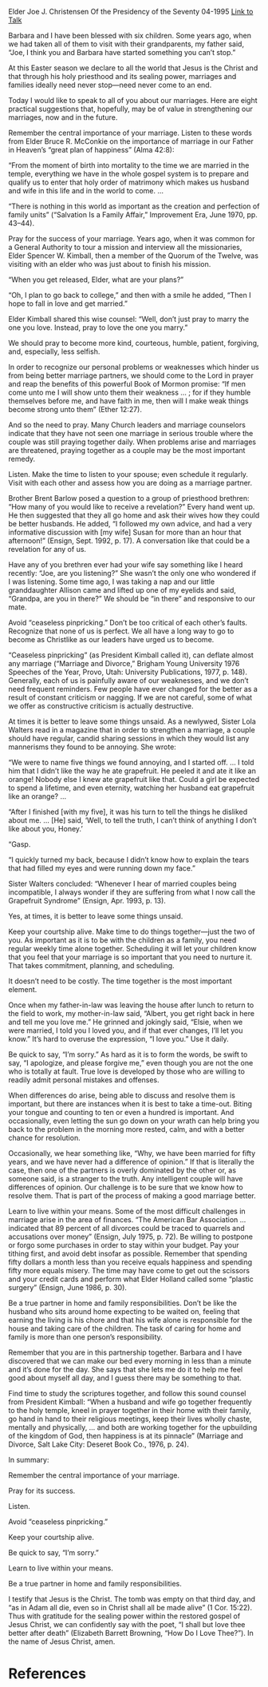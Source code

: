 Elder Joe J. Christensen
Of the Presidency of the Seventy
04-1995
[Link to Talk](https://www.churchofjesuschrist.org/study/general-conference/1995/04/marriage-and-the-great-plan-of-happiness?lang=eng)

Barbara and I have been blessed with six children. Some years ago, when we had taken all of them to visit with their grandparents, my father said, “Joe, I think you and Barbara have started something you can’t stop.”

At this Easter season we declare to all the world that Jesus is the Christ and that through his holy priesthood and its sealing power, marriages and families ideally need never stop—need never come to an end.

Today I would like to speak to all of you about our marriages. Here are eight practical suggestions that, hopefully, may be of value in strengthening our marriages, now and in the future.





Remember the central importance of your marriage. Listen to these words from Elder Bruce R. McConkie on the importance of marriage in our Father in Heaven’s “great plan of happiness” (Alma 42:8):

“From the moment of birth into mortality to the time we are married in the temple, everything we have in the whole gospel system is to prepare and qualify us to enter that holy order of matrimony which makes us husband and wife in this life and in the world to come. …

“There is nothing in this world as important as the creation and perfection of family units” (“Salvation Is a Family Affair,” Improvement Era, June 1970, pp. 43–44).





Pray for the success of your marriage. Years ago, when it was common for a General Authority to tour a mission and interview all the missionaries, Elder Spencer W. Kimball, then a member of the Quorum of the Twelve, was visiting with an elder who was just about to finish his mission.

“When you get released, Elder, what are your plans?”

“Oh, I plan to go back to college,” and then with a smile he added, “Then I hope to fall in love and get married.”

Elder Kimball shared this wise counsel: “Well, don’t just pray to marry the one you love. Instead, pray to love the one you marry.”

We should pray to become more kind, courteous, humble, patient, forgiving, and, especially, less selfish.

In order to recognize our personal problems or weaknesses which hinder us from being better marriage partners, we should come to the Lord in prayer and reap the benefits of this powerful Book of Mormon promise: “If men come unto me I will show unto them their weakness … ; for if they humble themselves before me, and have faith in me, then will I make weak things become strong unto them” (Ether 12:27).

And so the need to pray. Many Church leaders and marriage counselors indicate that they have not seen one marriage in serious trouble where the couple was still praying together daily. When problems arise and marriages are threatened, praying together as a couple may be the most important remedy.





Listen. Make the time to listen to your spouse; even schedule it regularly. Visit with each other and assess how you are doing as a marriage partner.

Brother Brent Barlow posed a question to a group of priesthood brethren: “How many of you would like to receive a revelation?” Every hand went up. He then suggested that they all go home and ask their wives how they could be better husbands. He added, “I followed my own advice, and had a very informative discussion with [my wife] Susan for more than an hour that afternoon!” (Ensign, Sept. 1992, p. 17). A conversation like that could be a revelation for any of us.

Have any of you brethren ever had your wife say something like I heard recently: “Joe, are you listening?” She wasn’t the only one who wondered if I was listening. Some time ago, I was taking a nap and our little granddaughter Allison came and lifted up one of my eyelids and said, “Grandpa, are you in there?” We should be “in there” and responsive to our mate.





Avoid “ceaseless pinpricking.” Don’t be too critical of each other’s faults. Recognize that none of us is perfect. We all have a long way to go to become as Christlike as our leaders have urged us to become.

“Ceaseless pinpricking” (as President Kimball called it), can deflate almost any marriage (“Marriage and Divorce,” Brigham Young University 1976 Speeches of the Year, Provo, Utah: University Publications, 1977, p. 148). Generally, each of us is painfully aware of our weaknesses, and we don’t need frequent reminders. Few people have ever changed for the better as a result of constant criticism or nagging. If we are not careful, some of what we offer as constructive criticism is actually destructive.

At times it is better to leave some things unsaid. As a newlywed, Sister Lola Walters read in a magazine that in order to strengthen a marriage, a couple should have regular, candid sharing sessions in which they would list any mannerisms they found to be annoying. She wrote:

“We were to name five things we found annoying, and I started off. … I told him that I didn’t like the way he ate grapefruit. He peeled it and ate it like an orange! Nobody else I knew ate grapefruit like that. Could a girl be expected to spend a lifetime, and even eternity, watching her husband eat grapefruit like an orange? …

“After I finished [with my five], it was his turn to tell the things he disliked about me. … [He] said, ‘Well, to tell the truth, I can’t think of anything I don’t like about you, Honey.’

“Gasp.

“I quickly turned my back, because I didn’t know how to explain the tears that had filled my eyes and were running down my face.”

Sister Walters concluded: “Whenever I hear of married couples being incompatible, I always wonder if they are suffering from what I now call the Grapefruit Syndrome” (Ensign, Apr. 1993, p. 13).

Yes, at times, it is better to leave some things unsaid.





Keep your courtship alive. Make time to do things together—just the two of you. As important as it is to be with the children as a family, you need regular weekly time alone together. Scheduling it will let your children know that you feel that your marriage is so important that you need to nurture it. That takes commitment, planning, and scheduling.

It doesn’t need to be costly. The time together is the most important element.

Once when my father-in-law was leaving the house after lunch to return to the field to work, my mother-in-law said, “Albert, you get right back in here and tell me you love me.” He grinned and jokingly said, “Elsie, when we were married, I told you I loved you, and if that ever changes, I’ll let you know.” It’s hard to overuse the expression, “I love you.” Use it daily.





Be quick to say, “I’m sorry.” As hard as it is to form the words, be swift to say, “I apologize, and please forgive me,” even though you are not the one who is totally at fault. True love is developed by those who are willing to readily admit personal mistakes and offenses.

When differences do arise, being able to discuss and resolve them is important, but there are instances when it is best to take a time-out. Biting your tongue and counting to ten or even a hundred is important. And occasionally, even letting the sun go down on your wrath can help bring you back to the problem in the morning more rested, calm, and with a better chance for resolution.

Occasionally, we hear something like, “Why, we have been married for fifty years, and we have never had a difference of opinion.” If that is literally the case, then one of the partners is overly dominated by the other or, as someone said, is a stranger to the truth. Any intelligent couple will have differences of opinion. Our challenge is to be sure that we know how to resolve them. That is part of the process of making a good marriage better.





Learn to live within your means. Some of the most difficult challenges in marriage arise in the area of finances. “The American Bar Association … indicated that 89 percent of all divorces could be traced to quarrels and accusations over money” (Ensign, July 1975, p. 72). Be willing to postpone or forgo some purchases in order to stay within your budget. Pay your tithing first, and avoid debt insofar as possible. Remember that spending fifty dollars a month less than you receive equals happiness and spending fifty more equals misery. The time may have come to get out the scissors and your credit cards and perform what Elder Holland called some “plastic surgery” (Ensign, June 1986, p. 30).





Be a true partner in home and family responsibilities. Don’t be like the husband who sits around home expecting to be waited on, feeling that earning the living is his chore and that his wife alone is responsible for the house and taking care of the children. The task of caring for home and family is more than one person’s responsibility.

Remember that you are in this partnership together. Barbara and I have discovered that we can make our bed every morning in less than a minute and it’s done for the day. She says that she lets me do it to help me feel good about myself all day, and I guess there may be something to that.

Find time to study the scriptures together, and follow this sound counsel from President Kimball: “When a husband and wife go together frequently to the holy temple, kneel in prayer together in their home with their family, go hand in hand to their religious meetings, keep their lives wholly chaste, mentally and physically, … and both are working together for the upbuilding of the kingdom of God, then happiness is at its pinnacle” (Marriage and Divorce, Salt Lake City: Deseret Book Co., 1976, p. 24).





In summary:





Remember the central importance of your marriage.





Pray for its success.





Listen.





Avoid “ceaseless pinpricking.”





Keep your courtship alive.





Be quick to say, “I’m sorry.”





Learn to live within your means.





Be a true partner in home and family responsibilities.





I testify that Jesus is the Christ. The tomb was empty on that third day, and “as in Adam all die, even so in Christ shall all be made alive” (1 Cor. 15:22). Thus with gratitude for the sealing power within the restored gospel of Jesus Christ, we can confidently say with the poet, “I shall but love thee better after death” (Elizabeth Barrett Browning, “How Do I Love Thee?”). In the name of Jesus Christ, amen.

# References
